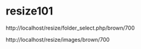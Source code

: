 # resize101

http://localhost/resize/folder_select.php/brown/700


http://localhost/resize/images/brown/700